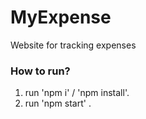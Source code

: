# MyExpense
Website for tracking expenses


### How to run?
1. run 'npm i' / 'npm install'.
2. run 'npm start' .

